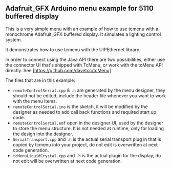 ## Adafruit_GFX Arduino menu example for 5110 buffered display

This is a very simple menu with an example of how to use tcmenu with a monochrome Adafruit_GFX buffered display. It simulates a lighting control system.

It demonstrates how to use tcmenu with the UIPEthernet library.

In order to connect using the Java API there are two possibilities, either use the connector UI that's shipped with TcMenu, or work with the tcMenu API directly. See [https://github.com/davetcc/tcMenu]

The files that are in this example:

* `remoteControlSerial.cpp` & `.h` are generated by the menu designer, they should not be edited, include the header file whenever you want to work with the menu items.
* `remoteControlSerial.ino` is the sketch, it will be modified by the designer as needed to add call back functions and required start up code.
* `remoteControlSerial.emf` open in the designer UI, used by the designer to store the menu structure. It is not needed at runtime, only for loading the design into the designer.
* `SerialTransport.cpp` and `.h` is the actual serial transport plug in that is copied by tcmenu into your project, do not edit is overwritten at next code generation.
* `tcMenuLiquidCrystal.cpp` and `.h` is the actual plugin for the display, do not edit will be overwritten at next code generation.
